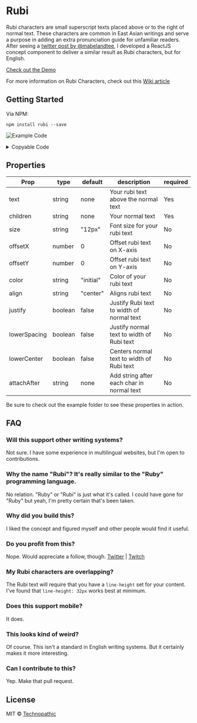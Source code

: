 # Rubi

Rubi characters are small superscript texts placed above or to the right of normal text. These characters are common in East Asian writings and serve a purpose in adding an extra pronunciation guide for unfamiliar readers. After seeing a [twitter post by @mabelandtee](https://twitter.com/mabelandtee/status/1381043149125074946), I developed a ReactJS concept component to deliver a similar result as Rubi characters, but for English. 

[Check out the Demo](https://technopathic.github.io/Rubi/)

For more information on Rubi Characters, check out this [Wiki article](https://en.wikipedia.org/wiki/Ruby_character)
## Getting Started

Via NPM: 
```
npm install rubi --save
```

![Example Code](https://technopathic.github.io/Rubi/example.svg)

<details>
<summary>Copyable Code</summary>

```
import Rubi from 'rubi'

const App = () => <Rubi text="Kernel">Colonel</Rubi>

export default App
```
</details>

## Properties

| Prop         |  type   | default   | description                               | required  |
|--------------|---------|-----------|-------------------------------------------|-----------|
| text         | string  | none      | Your rubi text above the normal text      | Yes       |
| children     | string  | none      | Your normal text                          | Yes       |
| size         | string  | "12px"    | Font size for your rubi text              | No        |
| offsetX      | number  | 0         | Offset rubi text on X-axis                | No        |
| offsetY      | number  | 0         | Offset rubi text on Y-axis                | No        |
| color        | string  | "initial" | Color of your rubi text                   | No        |
| align        | string  | "center"  | Aligns rubi text                          | No        |
| justify      | boolean | false     | Justify Rubi text to width of normal text | No        |
| lowerSpacing | boolean | false     | Justify normal text to width of Rubi text | No        |
| lowerCenter  | boolean | false     | Centers normal text to width of Rubi text | No        |
| attachAfter  | string  | none      | Add string after each char in normal text | No        |

Be sure to check out the example folder to see these properties in action.

## FAQ

### Will this support other writing systems?
Not sure. I have some experience in multilingual websites, but I'm open to contributions. 

### Why the name "Rubi"? It's really similar to the "Ruby" programming language. 
No relation. "Ruby" or "Rubi" is just what it's called. I could have gone for "Ruby" but yeah, I'm pretty certain that's been taken.

### Why did you build this?
I liked the concept and figured myself and other people would find it useful. 

### Do you profit from this?
Nope. Would appreciate a follow, though. 
[Twitter](https://twitter.com/NowNanoTV) | 
[Twitch](https://www.twitch.tv/NowNano)

### My Rubi characters are overlapping?
The Rubi text will require that you have a `line-height` set for your content. I've found that `line-height: 32px` works best at minimum.

### Does this support mobile?
It does.

### This looks kind of weird?
Of course. This isn't a standard in English writing systems. But it certainly makes it more interesting. 

### Can I contribute to this?
Yep. Make that pull request. 

## License

MIT © [Technopathic](https://github.com/Technopathic)
